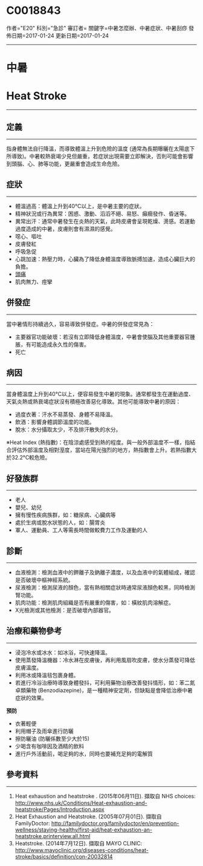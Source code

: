 # C0018843
作者="E20"
科別="急診"
審訂者=
關鍵字=中暑怎麼辦、中暑症狀、中暑刮痧
發佈日期=2017-01-24
更新日期=2017-01-24

----------
# 中暑
# Heat Stroke
----------
## 定義
----------

指身體無法自行降溫，而導致體溫上升到危險的溫度 (通常為長期曝曬在太陽底下所導致)。中暑較熱衰竭少見但嚴重，若症狀出現需要立即解決，否則可能會影響到頭腦、心、肺等功能，更嚴重會造成生命危險。 

## 症狀
----------
- 體溫過高：體溫上升到40°C以上，是中暑主要的症狀。
- 精神狀況或行為異常：困惑、激動、滔滔不絕、易怒、癲癎發作、昏迷等。
- 異常出汗：通常中暑發生在炎熱的天氣，此時皮膚會呈現乾燥、燙感。若運動過度造成的中暑，皮膚則會有濕濕的感覺。
- 噁心、嘔吐
- 皮膚發紅
- 呼吸急促
- 心跳加速：熱壓力時，心臟為了降低身體溫度導致脈搏加速，造成心臟巨大的負擔。
- [頭痛](C0018681)
- 肌肉無力、痙攣 
## 併發症
----------

當中暑情形持續過久，容易導致併發症。中暑的併發症常見為：

- 主要器官功能破壞：若沒有立即降低身體溫度，中暑會使腦及其他重要器官腫脹，有可能造成永久性的傷害。
- 死亡 
## 病因
----------

當身體溫度上升到40°C以上，便容易發生中暑的現象。通常都發生在運動過度、天氣炎熱或熱衰竭症狀沒有積極改善惡化導致。其他可能導致中暑的原因：

- 過度衣著：汗水不易蒸發、身體不易降溫。
- 飲酒：影響身體調節溫度的功能。
- 脫水：水分攝取太少，不及排汗散失的水分。

※Heat Index (熱指數)：在陰涼處感受到熱的程度。與一般外部溫度不一樣，指結合評估外部溫度及相對溼度，當站在陽光強烈的地方，熱指數會上升。若熱指數大於32.2°C較危險。

## 好發族群
----------
- 老人
- 嬰兒、幼兒
- 擁有慢性疾病族群，如：糖尿病、心臟病等
- 處於生病或脫水狀態的人，如：腸胃炎
- 軍人、運動員、工人等需長時間做較費力工作及運動的人
## 診斷
----------
- 血液檢測：檢測血液中的鉀離子及鈉離子濃度，以及血液中的氣體組成，確認是否破壞中樞神經系統。
- 尿液檢測：檢測尿液的顏色，當有熱相關症狀時通常尿液顏色較黑，同時檢測腎功能。
- 肌肉功能：檢測肌肉組織是否有嚴重的傷害，如：橫紋肌肉溶解症。
- X光檢測或其他檢測：是否破壞內部器官。
## 治療和藥物參考
----------
- 浸泡冷水或冰水：如冰浴，可快速降溫。
- 使用蒸發降溫機器：冷水淋在皮膚後，再利用風扇吹皮膚，使水分蒸發可降低皮膚溫度。
- 利用冰或降溫毯包裹身體。
- 若進行冷浴治療時導致身體發抖，可利用藥物治療改善發抖情形，如：苯二氮卓類藥物 (Benzodiazepine)，是一種精神安定劑，但缺點是會降低治療中暑症狀的效果。

**預防**

- 衣著輕便
- 利用帽子及雨傘進行防曬
- 擦防曬油 (防曬係數至少大於15)
- 少喝含有咖啡因及酒精的飲料
- 進行戶外活動前，喝足夠的水，同時也要補充足夠的電解質
## 參考資料
----------
1. Heat exhaustion and heatstroke . (2015年06月11日). 擷取自 NHS choices: 
  http://www.nhs.uk/Conditions/Heat-exhaustion-and-heatstroke/Pages/Introduction.aspx
2. Heat Exhaustion and Heatstroke. (2005年07月01日). 擷取自 FamilyDoctor: 
  http://familydoctor.org/familydoctor/en/prevention-wellness/staying-healthy/first-aid/heat-exhaustion-an-heatstroke.printerview.all.html
3. Heatstroke. (2014年7月12日). 擷取自 MAYO CLINIC: 
  http://www.mayoclinic.org/diseases-conditions/heat-stroke/basics/definition/con-20032814

